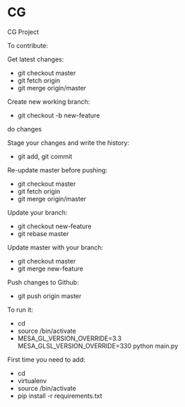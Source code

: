 # CG
CG Project

To contribute: 

Get latest changes:
- git checkout master
- git fetch origin
- git merge origin/master

Create new working branch:
- git checkout -b new-feature

do changes

Stage your changes and write the history:
- git add, git commit

Re-update master before pushing:
- git checkout master
- git fetch origin
- git merge origin/master
 
Update your branch:
- git checkout new-feature
- git rebase master
 
Update master with your branch:
- git checkout master
- git merge new-feature

Push changes to Github:
- git push origin master

To run it:
- cd <project-folder>
- source <env-name>/bin/activate
- MESA_GL_VERSION_OVERRIDE=3.3 MESA_GLSL_VERSION_OVERRIDE=330 python main.py

First time you need to add:
- cd <project-folder>
- virtualenv <env-name>
- source <env-name>/bin/activate
- pip install -r requirements.txt
